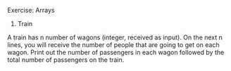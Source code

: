 Exercise: Arrays
1. Train

A train has n number of wagons (integer, received as input). On the next n lines, you will receive the number of people that are going to get on each wagon.
Print out the number of passengers in each wagon followed by the total number of passengers on the train.

